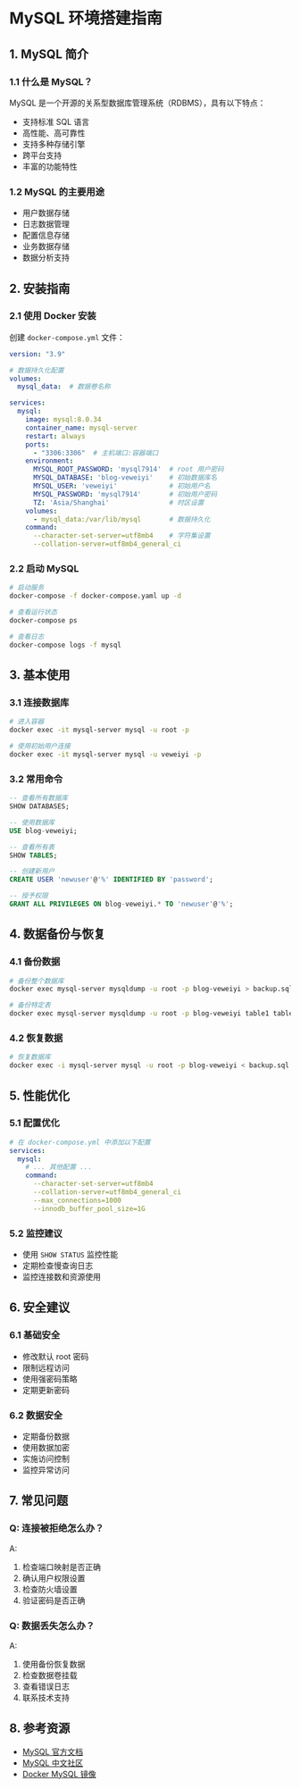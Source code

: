 # MySQL 环境搭建指南

## 1. MySQL 简介

### 1.1 什么是 MySQL？

MySQL 是一个开源的关系型数据库管理系统（RDBMS），具有以下特点：

- 支持标准 SQL 语言
- 高性能、高可靠性
- 支持多种存储引擎
- 跨平台支持
- 丰富的功能特性

### 1.2 MySQL 的主要用途

- 用户数据存储
- 日志数据管理
- 配置信息存储
- 业务数据存储
- 数据分析支持

## 2. 安装指南

### 2.1 使用 Docker 安装

创建 `docker-compose.yml` 文件：

```yaml
version: "3.9"

# 数据持久化配置
volumes:
  mysql_data:  # 数据卷名称

services:
  mysql:
    image: mysql:8.0.34
    container_name: mysql-server
    restart: always
    ports:
      - "3306:3306"  # 主机端口:容器端口
    environment:
      MYSQL_ROOT_PASSWORD: 'mysql7914'  # root 用户密码
      MYSQL_DATABASE: 'blog-veweiyi'    # 初始数据库名
      MYSQL_USER: 'veweiyi'             # 初始用户名
      MYSQL_PASSWORD: 'mysql7914'       # 初始用户密码
      TZ: 'Asia/Shanghai'               # 时区设置
    volumes:
      - mysql_data:/var/lib/mysql       # 数据持久化
    command:
      --character-set-server=utf8mb4    # 字符集设置
      --collation-server=utf8mb4_general_ci
```

### 2.2 启动 MySQL

```bash
# 启动服务
docker-compose -f docker-compose.yaml up -d

# 查看运行状态
docker-compose ps

# 查看日志
docker-compose logs -f mysql
```

## 3. 基本使用

### 3.1 连接数据库

```bash
# 进入容器
docker exec -it mysql-server mysql -u root -p

# 使用初始用户连接
docker exec -it mysql-server mysql -u veweiyi -p
```

### 3.2 常用命令

```sql
-- 查看所有数据库
SHOW DATABASES;

-- 使用数据库
USE blog-veweiyi;

-- 查看所有表
SHOW TABLES;

-- 创建新用户
CREATE USER 'newuser'@'%' IDENTIFIED BY 'password';

-- 授予权限
GRANT ALL PRIVILEGES ON blog-veweiyi.* TO 'newuser'@'%';
```

## 4. 数据备份与恢复

### 4.1 备份数据

```bash
# 备份整个数据库
docker exec mysql-server mysqldump -u root -p blog-veweiyi > backup.sql

# 备份特定表
docker exec mysql-server mysqldump -u root -p blog-veweiyi table1 table2 > backup.sql
```

### 4.2 恢复数据

```bash
# 恢复数据库
docker exec -i mysql-server mysql -u root -p blog-veweiyi < backup.sql
```

## 5. 性能优化

### 5.1 配置优化

```yaml
# 在 docker-compose.yml 中添加以下配置
services:
  mysql:
    # ... 其他配置 ...
    command:
      --character-set-server=utf8mb4
      --collation-server=utf8mb4_general_ci
      --max_connections=1000
      --innodb_buffer_pool_size=1G
```

### 5.2 监控建议

- 使用 `SHOW STATUS` 监控性能
- 定期检查慢查询日志
- 监控连接数和资源使用

## 6. 安全建议

### 6.1 基础安全

- 修改默认 root 密码
- 限制远程访问
- 使用强密码策略
- 定期更新密码

### 6.2 数据安全

- 定期备份数据
- 使用数据加密
- 实施访问控制
- 监控异常访问

## 7. 常见问题

### Q: 连接被拒绝怎么办？

A:

1. 检查端口映射是否正确
2. 确认用户权限设置
3. 检查防火墙设置
4. 验证密码是否正确

### Q: 数据丢失怎么办？

A:

1. 使用备份恢复数据
2. 检查数据卷挂载
3. 查看错误日志
4. 联系技术支持

## 8. 参考资源

- [MySQL 官方文档](https://dev.mysql.com/doc/)
- [MySQL 中文社区](https://www.mysql.com/cn/)
- [Docker MySQL 镜像](https://hub.docker.com/_/mysql)
